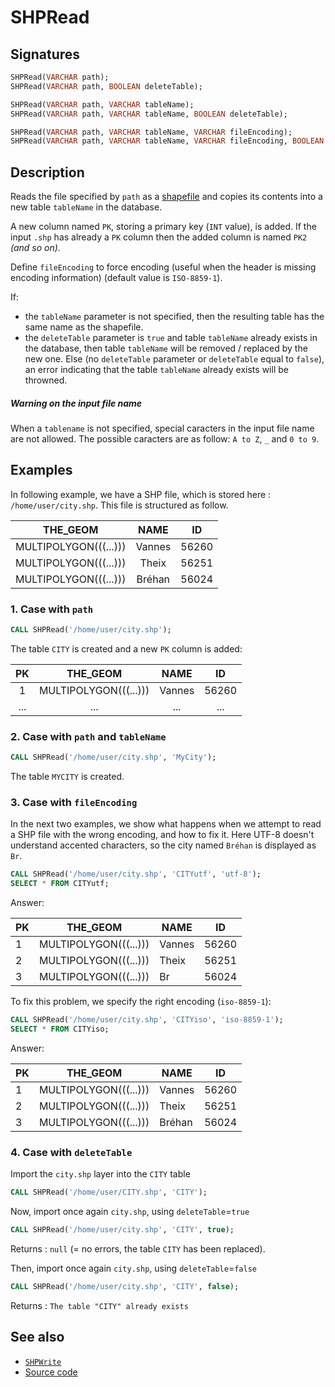 # SHPRead

## Signatures

```sql
SHPRead(VARCHAR path);
SHPRead(VARCHAR path, BOOLEAN deleteTable);

SHPRead(VARCHAR path, VARCHAR tableName);
SHPRead(VARCHAR path, VARCHAR tableName, BOOLEAN deleteTable);

SHPRead(VARCHAR path, VARCHAR tableName, VARCHAR fileEncoding);
SHPRead(VARCHAR path, VARCHAR tableName, VARCHAR fileEncoding, BOOLEAN deleteTable);
```

## Description

Reads the file specified by `path` as a [shapefile][wiki] and copies its contents into a new table `tableName` in the database.

A new column named `PK`, storing a primary key (`INT` value), is added. If the input `.shp` has already a `PK` column then the added column is named `PK2` *(and so on)*.

Define `fileEncoding` to force encoding (useful when the header is missing encoding information) (default value is `ISO-8859-1`).

If:

- the `tableName` parameter is not specified, then the resulting table has the same name as the shapefile.
- the `deleteTable` parameter is `true` and table `tableName` already exists in the database, then table `tableName` will be removed / replaced by the new one. Else (no `deleteTable` parameter or `deleteTable` equal to `false`), an error indicating that the table `tableName` already exists will be throwned.

<div class="note">
  <h5>Warning on the input file name</h5>
  <p>When a <code>tablename</code> is not specified, special caracters in the input file name are not allowed. The possible caracters are as follow: <code>A to Z</code>, <code>_</code> and <code>0 to 9</code>.</p>
</div>

## Examples

In following example, we have a SHP file, which is stored here : `/home/user/city.shp`. This file is structured as follow.

|      THE_GEOM         |  NAME  |   ID  |
|:---------------------:|:------:|:-----:|
| MULTIPOLYGON(((...))) | Vannes | 56260 |
| MULTIPOLYGON(((...))) | Theix  | 56251 |
| MULTIPOLYGON(((...))) | Bréhan | 56024 |

### 1. Case with `path`

```sql
CALL SHPRead('/home/user/city.shp');
```

The table `CITY` is created and a new `PK` column is added:

| PK |      THE_GEOM         |  NAME  |   ID  |
|:--:|:---------------------:|:------:|:-----:|
| 1  | MULTIPOLYGON(((...))) | Vannes | 56260 |
| ... | ... | ... | ... |

### 2. Case with `path` and `tableName`

```sql
CALL SHPRead('/home/user/city.shp', 'MyCity');
```

The table `MYCITY` is created.

### 3. Case with `fileEncoding`

In the next two examples, we show what happens when we attempt to read a SHP file with the wrong encoding, and how to fix it.
Here UTF-8 doesn't understand accented characters, so the city named `Bréhan` is displayed as `Br`.

```sql
CALL SHPRead('/home/user/city.shp', 'CITYutf', 'utf-8');
SELECT * FROM CITYutf;
```

Answer:

| PK |        THE_GEOM       |  NAME  |  ID   |
|----| --------------------- | ------ | ----- |
| 1  | MULTIPOLYGON(((...))) | Vannes | 56260 |
| 2  | MULTIPOLYGON(((...))) | Theix  | 56251 |
| 3  | MULTIPOLYGON(((...))) | Br     | 56024 |

To fix this problem, we specify the right encoding (`iso-8859-1`):

```sql
CALL SHPRead('/home/user/city.shp', 'CITYiso', 'iso-8859-1');
SELECT * FROM CITYiso;
```

Answer:

| PK |        THE_GEOM       |  NAME  |  ID   |
|----| --------------------- | ------ | ----- |
| 1  | MULTIPOLYGON(((...))) | Vannes | 56260 |
| 2  | MULTIPOLYGON(((...))) | Theix  | 56251 |
| 3  | MULTIPOLYGON(((...))) | Bréhan | 56024 |


### 4. Case with `deleteTable`

Import the `city.shp` layer into the `CITY` table
```sql
CALL SHPRead('/home/user/CITY.shp', 'CITY');
```

Now, import once again `city.shp`, using `deleteTable`=`true`
```sql
CALL SHPRead('/home/user/city.shp', 'CITY', true);
```
Returns : `null` (= no errors, the table `CITY` has been replaced).

Then, import once again `city.shp`, using `deleteTable`=`false`
```sql
CALL SHPRead('/home/user/city.shp', 'CITY', false);
```
Returns : `The table "CITY" already exists`

## See also

* [`SHPWrite`](../SHPWrite)
* <a href="https://github.com/orbisgis/h2gis/blob/master/h2gis-functions/src/main/java/org/h2gis/functions/io/shp/SHPRead.java" target="_blank">Source code</a>

[wiki]: http://en.wikipedia.org/wiki/Shapefile

